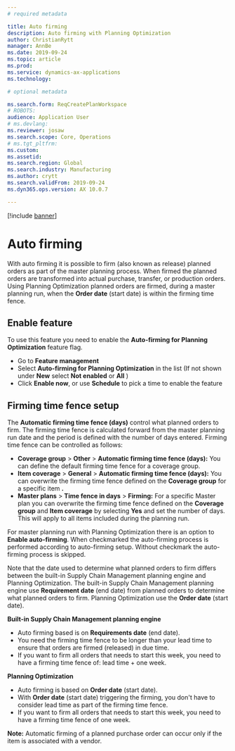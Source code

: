 ```yaml
---
# required metadata

title: Auto firming
description: Auto firming with Planning Optimization
author: ChristianRytt
manager: AnnBe
ms.date: 2019-09-24
ms.topic: article
ms.prod: 
ms.service: dynamics-ax-applications
ms.technology: 

# optional metadata

ms.search.form: ReqCreatePlanWorkspace
# ROBOTS: 
audience: Application User
# ms.devlang: 
ms.reviewer: josaw
ms.search.scope: Core, Operations
# ms.tgt_pltfrm: 
ms.custom: 
ms.assetid: 
ms.search.region: Global
ms.search.industry: Manufacturing
ms.author: crytt
ms.search.validFrom: 2019-09-24
ms.dyn365.ops.version: AX 10.0.7

---
```


[!include [banner](../includes/preview-banner.md)]

# Auto firming

With auto firming it is possible to firm (also known as release) planned orders as part of the master planning process. When firmed the planned orders are transformed into actual purchase, transfer, or production orders. Using Planning Optimization planned orders are firmed, during a master planning run, when the **Order date** (start date) is within the firming time fence.

## Enable feature

To use this feature you need to enable the **Auto-firming for Planning Optimization** feature flag.

- Go to **Feature management**
- Select **Auto-firming for Planning Optimization** in the list (If not shown under **New** select **Not enabled** or **All** )
- Click **Enable now**, or use **Schedule** to pick a time to enable the feature

## Firming time fence setup

The **Automatic firming time fence (days)** control what planned orders to firm. The firming time fence is calculated forward from the master planning run date and the period is defined with the number of days entered. Firming time fence can be controlled as follows:

- **Coverage group** > **Other** > **Automatic firming time fence (days):** You can define the default firming time fence for a coverage group.
- **Item coverage** > **General** > **Automatic firming time fence (days):** You can overwrite the firming time fence defined on the **Coverage group** for a specific item **.**
- **Master plans** > **Time fence in days** > **Firming:** For a specific Master plan you can overwrite the firming time fence defined on the **Coverage group** and **Item coverage** by selecting **Yes** and set the number of days. This will apply to all items included during the planning run.

For master planning run with Planning Optimization there is an option to **Enable auto-firming**. When checkmarked the auto-firming process is performed according to auto-firming setup. Without checkmark the auto-firming process is skipped.

Note that the date used to determine what planned orders to firm differs between the built-in Supply Chain Management planning engine and Planning Optimization. The built-in Supply Chain Management planning engine use **Requirement date** (end date) from planned orders to determine what planned orders to firm. Planning Optimization use the **Order date** (start date).

**Built-in Supply Chain Management planning engine**

- Auto firming based is on **Requirements date** (end date).
- You need the firming time fence to be longer than your lead time to ensure that orders are firmed (released) in due time.
- If you want to firm all orders that needs to start this week, you need to have a firming time fence of: lead time + one week.

**Planning Optimization**

- Auto firming is based on **Order date** (start date).
- With **Order date** (start date) triggering the firming, you don't have to consider lead time as part of the firming time fence.
- If you want to firm all orders that needs to start this week, you need to have a firming time fence of one week.

**Note:** Automatic firming of a planned purchase order can occur only if the item is associated with a vendor.
